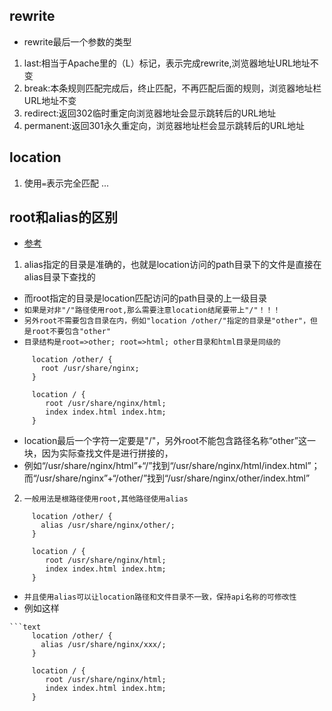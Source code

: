 ## rewrite
* rewrite最后一个参数的类型
1. last:相当于Apache里的（L）标记，表示完成rewrite,浏览器地址URL地址不变
2. break:本条规则匹配完成后，终止匹配，不再匹配后面的规则，浏览器地址栏URL地址不变
3. redirect:返回302临时重定向浏览器地址会显示跳转后的URL地址
4. permanent:返回301永久重定向，浏览器地址栏会显示跳转后的URL地址

## location
1. 使用`=`表示完全匹配
...

## root和alias的区别
* [参考]("https://www.cnblogs.com/gaogch/p/10748114.html")
1. alias指定的目录是准确的，也就是location访问的path目录下的文件是直接在alias目录下查找的
* 而root指定的目录是location匹配访问的path目录的上一级目录
* `如果是对非"/"路径使用root,那么需要注意location结尾要带上"/"！！！`
* `另外root不需要包含目录在内，例如"location /other/"指定的目录是"other"，但是root不要包含"other"`
* `目录结构是root=>other; root=>html; other目录和html目录是同级的`
```text
     location /other/ {
       root /usr/share/nginx;
     }

     location / {
        root /usr/share/nginx/html;
        index index.html index.htm;
     }
```
* location最后一个字符一定要是"/"，另外root不能包含路径名称“other”这一块，因为实际查找文件是进行拼接的，
* 例如“/usr/share/nginx/html”+“/”找到“/usr/share/nginx/html/index.html”；而“/usr/share/nginx”+“/other/”找到“/usr/share/nginx/other/index.html”
2. `一般用法是根路径使用root,其他路径使用alias`
```text
     location /other/ {
       alias /usr/share/nginx/other/;
     }

     location / {
        root /usr/share/nginx/html;
        index index.html index.htm;
     }
```
* `并且使用alias可以让location路径和文件目录不一致，保持api名称的可修改性`
* 例如这样
```text
```text
     location /other/ {
       alias /usr/share/nginx/xxx/;
     }

     location / {
        root /usr/share/nginx/html;
        index index.html index.htm;
     }
```
```
